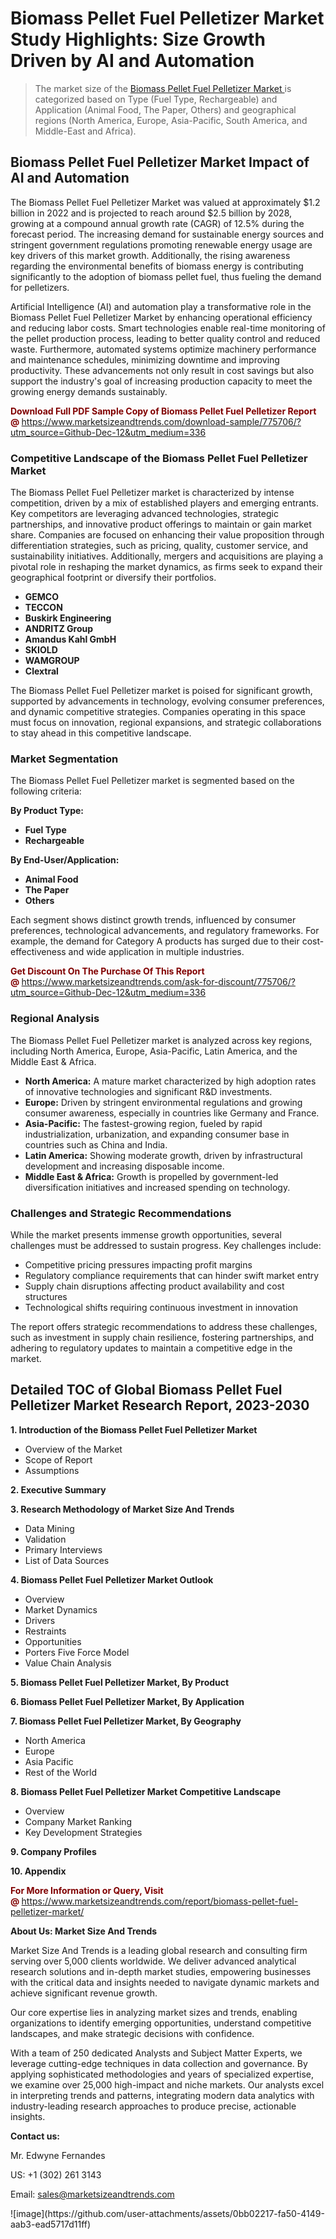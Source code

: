 <H1>Biomass Pellet Fuel Pelletizer Market Study Highlights: Size Growth Driven by AI and Automation</H1><blockquote><p>The market size of the <a href="https://www.marketsizeandtrends.com/download-sample/775706/?utm_source=Github-Dec-12&amp;utm_medium=336" target="_blank">Biomass Pellet Fuel Pelletizer Market </a>is categorized based on Type (Fuel Type, Rechargeable) and Application (Animal Food, The Paper, Others) and geographical regions (North America, Europe, Asia-Pacific, South America, and Middle-East and Africa).</p></blockquote><p><h2>Biomass Pellet Fuel Pelletizer Market Impact of AI and Automation</h2><p>The Biomass Pellet Fuel Pelletizer Market was valued at approximately $1.2 billion in 2022 and is projected to reach around $2.5 billion by 2028, growing at a compound annual growth rate (CAGR) of 12.5% during the forecast period. The increasing demand for sustainable energy sources and stringent government regulations promoting renewable energy usage are key drivers of this market growth. Additionally, the rising awareness regarding the environmental benefits of biomass energy is contributing significantly to the adoption of biomass pellet fuel, thus fueling the demand for pelletizers.</p><p>Artificial Intelligence (AI) and automation play a transformative role in the Biomass Pellet Fuel Pelletizer Market by enhancing operational efficiency and reducing labor costs. Smart technologies enable real-time monitoring of the pellet production process, leading to better quality control and reduced waste. Furthermore, automated systems optimize machinery performance and maintenance schedules, minimizing downtime and improving productivity. These advancements not only result in cost savings but also support the industry's goal of increasing production capacity to meet the growing energy demands sustainably.</p></p><p><strong><span style="color: #800000;">Download Full PDF Sample Copy of Biomass Pellet Fuel Pelletizer Report @</span>&nbsp;</strong><a href="https://www.marketsizeandtrends.com/download-sample/775706/?utm_source=Github-Dec-12&amp;utm_medium=336">https://www.marketsizeandtrends.com/download-sample/775706/?utm_source=Github-Dec-12&amp;utm_medium=336</a></p><h3>Competitive Landscape of the Biomass Pellet Fuel Pelletizer Market</h3><p>The Biomass Pellet Fuel Pelletizer market is characterized by intense competition, driven by a mix of established players and emerging entrants. Key competitors are leveraging advanced technologies, strategic partnerships, and innovative product offerings to maintain or gain market share. Companies are focused on enhancing their value proposition through differentiation strategies, such as pricing, quality, customer service, and sustainability initiatives. Additionally, mergers and acquisitions are playing a pivotal role in reshaping the market dynamics, as firms seek to expand their geographical footprint or diversify their portfolios.</p><p><strong><p><ul><li>GEMCO </li><li> TECCON </li><li> Buskirk Engineering </li><li> ANDRITZ Group </li><li> Amandus Kahl GmbH </li><li> SKIOLD </li><li> WAMGROUP </li><li> Clextral</p></li></ul></p></strong></p><p>The Biomass Pellet Fuel Pelletizer market is poised for significant growth, supported by advancements in technology, evolving consumer preferences, and dynamic competitive strategies. Companies operating in this space must focus on innovation, regional expansions, and strategic collaborations to stay ahead in this competitive landscape.</p><h3>Market Segmentation</h3><p>The Biomass Pellet Fuel Pelletizer market is segmented based on the following criteria:</p><p><strong>By Product Type:</strong></p><p><strong><p><ul><li>Fuel Type </li><li> Rechargeable</p></li></ul></p></strong></p><p><strong>By End-User/Application:</strong></p><p><strong><p><ul><li>Animal Food </li><li> The Paper </li><li> Others</p></li></ul></p></strong></p><p>Each segment shows distinct growth trends, influenced by consumer preferences, technological advancements, and regulatory frameworks. For example, the demand for Category A products has surged due to their cost-effectiveness and wide application in multiple industries.</p><p><strong><span style="color: #800000;">Get Discount On The Purchase Of This Report @&nbsp;</span></strong><a href="https://www.marketsizeandtrends.com/ask-for-discount/775706/?utm_source=Github-Dec-12&amp;utm_medium=336">https://www.marketsizeandtrends.com/ask-for-discount/775706/?utm_source=Github-Dec-12&amp;utm_medium=336</a></p><h3>Regional Analysis</h3><p>The Biomass Pellet Fuel Pelletizer market is analyzed across key regions, including North America, Europe, Asia-Pacific, Latin America, and the Middle East &amp; Africa.</p><ul><li><strong>North America:</strong> A mature market characterized by high adoption rates of innovative technologies and significant R&amp;D investments.</li><li><strong>Europe:</strong> Driven by stringent environmental regulations and growing consumer awareness, especially in countries like Germany and France.</li><li><strong>Asia-Pacific:</strong> The fastest-growing region, fueled by rapid industrialization, urbanization, and expanding consumer base in countries such as China and India.</li><li><strong>Latin America:</strong> Showing moderate growth, driven by infrastructural development and increasing disposable income.</li><li><strong>Middle East &amp; Africa:</strong> Growth is propelled by government-led diversification initiatives and increased spending on technology.</li></ul><h3>Challenges and Strategic Recommendations</h3><p>While the market presents immense growth opportunities, several challenges must be addressed to sustain progress. Key challenges include:</p><ul><li>Competitive pricing pressures impacting profit margins</li><li>Regulatory compliance requirements that can hinder swift market entry</li><li>Supply chain disruptions affecting product availability and cost structures</li><li>Technological shifts requiring continuous investment in innovation</li></ul><p>The report offers strategic recommendations to address these challenges, such as investment in supply chain resilience, fostering partnerships, and adhering to regulatory updates to maintain a competitive edge in the market.</p><h2>Detailed TOC of Global Biomass Pellet Fuel Pelletizer Market Research Report, 2023-2030</h2><p><strong>1. Introduction of the Biomass Pellet Fuel Pelletizer Market</strong></p><ul><li>Overview of the Market</li><li>Scope of Report</li><li>Assumptions&nbsp;</li></ul><p><strong>2. Executive Summary</strong></p><p><strong>3. Research Methodology of <strong>Market Size And Trends</strong></strong></p><ul><li>Data Mining</li><li>Validation</li><li>Primary Interviews</li><li>List of Data Sources&nbsp;</li></ul><p><strong>4. Biomass Pellet Fuel Pelletizer Market Outlook</strong></p><ul><li>Overview</li><li>Market Dynamics</li><li>Drivers</li><li>Restraints</li><li>Opportunities</li><li>Porters Five Force Model</li><li>Value Chain Analysis&nbsp;</li></ul><p><strong>5. Biomass Pellet Fuel Pelletizer Market, By Product</strong></p><p><strong>6. Biomass Pellet Fuel Pelletizer Market, By Application</strong></p><p><strong>7. Biomass Pellet Fuel Pelletizer Market, By Geography</strong></p><ul><li>North America</li><li>Europe</li><li>Asia Pacific</li><li>Rest of the World&nbsp;</li></ul><p><strong>8. Biomass Pellet Fuel Pelletizer Market Competitive Landscape</strong></p><ul><li>Overview</li><li>Company Market Ranking</li><li>Key Development Strategies&nbsp;</li></ul><p><strong>9. Company Profiles</strong></p><p><strong>10. Appendix</strong></p><p><strong><span style="color: #800000;">For More Information or Query, Visit @&nbsp;</span></strong><a href="https://www.marketsizeandtrends.com/report/biomass-pellet-fuel-pelletizer-market/">https://www.marketsizeandtrends.com/report/biomass-pellet-fuel-pelletizer-market/</a></p><p></p><p><strong>About Us:&nbsp;Market Size And Trends</strong></p><p>Market Size And Trends&nbsp;is a leading global research and consulting firm serving over 5,000 clients worldwide. We deliver advanced analytical research solutions and in-depth market studies, empowering businesses with the critical data and insights needed to navigate dynamic markets and achieve significant revenue growth.</p><p>Our core expertise lies in analyzing market sizes and trends, enabling organizations to identify emerging opportunities, understand competitive landscapes, and make strategic decisions with confidence.</p><p>With a team of 250 dedicated Analysts and Subject Matter Experts, we leverage cutting-edge techniques in data collection and governance. By applying sophisticated methodologies and years of specialized expertise, we examine over 25,000 high-impact and niche markets. Our analysts excel in interpreting trends and patterns, integrating modern data analytics with industry-leading research approaches to produce precise, actionable insights.</p><p><strong>Contact us:</strong></p><p>Mr. Edwyne Fernandes</p><p>US: +1 (302) 261 3143</p><p>Email: <a href="mailto:sales@marketsizeandtrends.com">sales@marketsizeandtrends.com</a>&nbsp;</p>
![image](https://github.com/user-attachments/assets/0bb02217-fa50-4149-aab3-ead5717d11ff)
